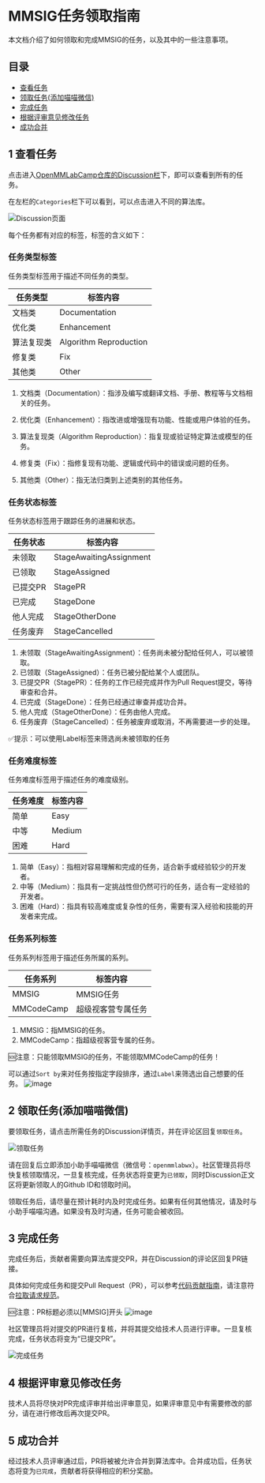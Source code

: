# MMSIG任务领取指南

本文档介绍了如何领取和完成MMSIG的任务，以及其中的一些注意事项。

## 目录
* [查看任务](#1-查看任务)
* [领取任务(添加喵喵微信)](#2-领取任务添加喵喵微信)
* [完成任务](#3-完成任务)
* [根据评审意见修改任务](#4-根据评审意见修改任务)
* [成功合并](#5-成功合并)

## 1 查看任务

点击进入[OpenMMLabCamp仓库的Discussion栏](https://github.com/open-mmlab/OpenMMLabCamp/discussions)下，即可以查看到所有的任务。

在左栏的`Categories`栏下可以看到，可以点击进入不同的算法库。

![Discussion页面](https://github.com/open-mmlab/OpenMMLabCamp/assets/62195058/5a3225e7-7c36-42e6-aeed-d96e69a25cfc)

每个任务都有对应的标签，标签的含义如下：

### 任务类型标签

任务类型标签用于描述不同任务的类型。

| 任务类型  | 标签内容                   |
|-------|------------------------|
| 文档类   | Documentation          |
| 优化类   | Enhancement            |
| 算法复现类 | Algorithm Reproduction |
| 修复类   | Fix                    |
| 其他类   | Other                  |

1. 文档类（Documentation）：指涉及编写或翻译文档、手册、教程等与文档相关的任务。

2. 优化类（Enhancement）：指改进或增强现有功能、性能或用户体验的任务。

3. 算法复现类（Algorithm Reproduction）：指复现或验证特定算法或模型的任务。

4. 修复类（Fix）：指修复现有功能、逻辑或代码中的错误或问题的任务。

5. 其他类（Other）：指无法归类到上述类别的其他任务。


### 任务状态标签

任务状态标签用于跟踪任务的进展和状态。

| 任务状态  | 标签内容                    | 
|-------|-------------------------|
| 未领取   | StageAwaitingAssignment |
| 已领取   | StageAssigned           |
| 已提交PR | StagePR                 |
| 已完成   | StageDone               | 
| 他人完成  | StageOtherDone          |
| 任务废弃  | StageCancelled          |

1. 未领取（StageAwaitingAssignment）：任务尚未被分配给任何人，可以被领取。
2. 已领取（StageAssigned）：任务已被分配给某个人或团队。
3. 已提交PR（StagePR）：任务的工作已经完成并作为Pull Request提交，等待审查和合并。
4. 已完成（StageDone）：任务已经通过审查并成功合并。
5. 他人完成（StageOtherDone）：任务由他人完成。
6. 任务废弃（StageCancelled）：任务被废弃或取消，不再需要进一步的处理。

✅提示：可以使用Label标签来筛选尚未被领取的任务

### 任务难度标签
任务难度标签用于描述任务的难度级别。

| 任务难度 | 标签内容   |
|------|--------|
| 简单   | Easy   |
| 中等   | Medium |
| 困难   | Hard   |

1. 简单（Easy）：指相对容易理解和完成的任务，适合新手或经验较少的开发者。
2. 中等（Medium）：指具有一定挑战性但仍然可行的任务，适合有一定经验的开发者。
3. 困难（Hard）：指具有较高难度或复杂性的任务，需要有深入经验和技能的开发者来完成。

### 任务系列标签
任务系列标签用于描述任务所属的系列。

| 任务系列       | 标签内容      |
|------------|-----------|
| MMSIG      | MMSIG任务   |
| MMCodeCamp | 超级视客营专属任务 |

1. MMSIG：指MMSIG的任务。
2. MMCodeCamp：指超级视客营专属的任务。

🆘注意：只能领取MMSIG的任务，不能领取MMCodeCamp的任务！

可以通过`Sort by`来对任务按指定字段排序，通过`Label`来筛选出自己想要的任务。
![image](https://github.com/open-mmlab/OpenMMLabCamp/assets/62195058/2e44e80d-1f79-454a-933b-f43dc481be9e)

## 2 领取任务(添加喵喵微信)

要领取任务，请点击所需任务的Discussion详情页，并在评论区回复`领取任务`。

![领取任务](https://github.com/open-mmlab/OpenMMLabCamp/assets/62195058/0a23735b-8bd9-4ddb-a274-25efe0472f5c)

请在回复后立即添加小助手喵喵微信（微信号：`openmmlabwx`）。社区管理员将尽快复核领取情况，一旦复核完成，任务状态将变更为`已领取`，同时Discussion正文区将更新领取人的Github ID和领取时间。

领取任务后，请尽量在预计耗时内及时完成任务。如果有任何其他情况，请及时与小助手喵喵沟通。如果没有及时沟通，任务可能会被收回。

## 3 完成任务

完成任务后，贡献者需要向算法库提交PR，并在Discussion的评论区回复PR链接。

具体如何完成任务和提交Pull Request（PR），可以参考[代码贡献指南](https://mmengine.readthedocs.io/zh_CN/latest/notes/contributing.html)，请注意符合[拉取请求规范](https://mmengine.readthedocs.io/zh_CN/latest/notes/contributing.html#id11)。

🆘注意：PR标题必须以[MMSIG]开头
![image](https://github.com/open-mmlab/mmpose/assets/62195058/7d44dfb6-bc81-4360-b5b7-3128f213c352)

社区管理员将对提交的PR进行复核，并将其提交给技术人员进行评审。一旦复核完成，任务状态将变为“已提交PR”。

![完成任务](https://github.com/open-mmlab/OpenMMLabCamp/assets/62195058/dd54bc6b-dc9c-4ed1-b277-293385dec162)

## 4 根据评审意见修改任务

技术人员将尽快对PR完成评审并给出评审意见，如果评审意见中有需要修改的部分，请在进行修改后再次提交PR。

## 5 成功合并

经过技术人员评审通过后，PR将被被允许合并到算法库中。合并成功后，任务状态将变为`已完成`，贡献者将获得相应的积分奖励。